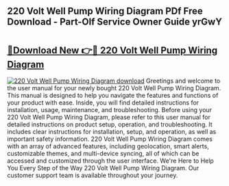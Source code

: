 ## 220 Volt Well Pump Wiring Diagram PDf Free Download - Part-Olf Service Owner Guide yrGwY

# <h2><a href="http://dfknvq.blite.top/?on=220+Volt+Well+Pump+Wiring+Diagram">🔗Download New 👉🔴 220 Volt Well Pump Wiring Diagram</a></h2>

[![220 Volt Well Pump Wiring Diagram download](https://i.imgur.com/lujVjoI.png)](http://dfknvq.blite.top/?on=220+Volt+Well+Pump+Wiring+Diagram)
Greetings and welcome to the user manual for your newly bought 220 Volt Well Pump Wiring Diagram. This manual is designed to help you navigate the features and functions of your product with ease. Inside, you will find detailed instructions for installation, usage, maintenance, and troubleshooting. Before using your 220 Volt Well Pump Wiring Diagram, please refer to this user manual for detailed instructions on product setup, operation, and troubleshooting. It includes clear instructions for installation, setup, and operation, as well as important safety information. 220 Volt Well Pump Wiring Diagram comes with an array of advanced features, including geolocation, smart alerts, customizable themes, and multi-device syncing, all of which can be accessed and customized through the user interface. We're Here to Help You Every Step of the Way 220 Volt Well Pump Wiring Diagram. Our customer support team is available throughout your journey.

